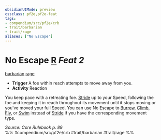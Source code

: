 ```yaml
---
obsidianUIMode: preview
cssclass: pf2e,pf2e-feat
tags:
- compendium/src/pf2e/crb
- trait/barbarian
- trait/rage
aliases: ["No Escape"]
---
```

# No Escape  [R](../../Rules/core-rulebook/chapter-9-playing-the-game.md#Actions "Reaction") *Feat 2*  
[barbarian](../../Rules/traits/barbarian.md)  [rage](../../Rules/traits/rage.md)  

- **Trigger** A foe within reach attempts to move away from you.
- **Activity** Reaction

You keep pace with a retreating foe. [Stride](../../Rules/actions/stride.md) up to your Speed, following the foe and keeping it in reach throughout its movement until it stops moving or you've moved your full Speed. You can use No Escape to [Burrow](../../Rules/actions/burrow.md), [Climb](../../Rules/actions/climb.md), [Fly](../../Rules/actions/fly.md), or [Swim](../../Rules/actions/swim.md) instead of [Stride](../../Rules/actions/stride.md) if you have the corresponding movement type.

*Source: Core Rulebook p. 89*  
%% #compendium/src/pf2e/crb #trait/barbarian #trait/rage %%